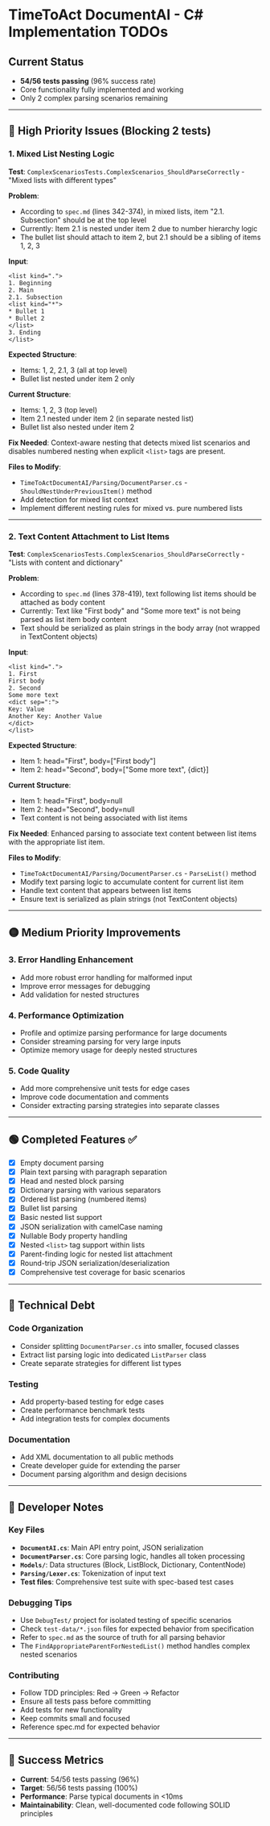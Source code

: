 # TimeToAct DocumentAI - C# Implementation TODOs

## Current Status
- **54/56 tests passing** (96% success rate)
- Core functionality fully implemented and working
- Only 2 complex parsing scenarios remaining

---

## 🔴 High Priority Issues (Blocking 2 tests)

### 1. Mixed List Nesting Logic
**Test**: `ComplexScenariosTests.ComplexScenarios_ShouldParseCorrectly` - "Mixed lists with different types"

**Problem**: 
- According to `spec.md` (lines 342-374), in mixed lists, item "2.1. Subsection" should be at the top level
- Currently: Item 2.1 is nested under item 2 due to number hierarchy logic
- The bullet list should attach to item 2, but 2.1 should be a sibling of items 1, 2, 3

**Input**:
```
<list kind=".">
1. Beginning
2. Main 
2.1. Subsection
<list kind="*">
* Bullet 1
* Bullet 2
</list>
3. Ending
</list>
```

**Expected Structure**:
- Items: 1, 2, 2.1, 3 (all at top level)
- Bullet list nested under item 2 only

**Current Structure**:
- Items: 1, 2, 3 (top level)
- Item 2.1 nested under item 2 (in separate nested list)
- Bullet list also nested under item 2

**Fix Needed**: Context-aware nesting that detects mixed list scenarios and disables numbered nesting when explicit `<list>` tags are present.

**Files to Modify**:
- `TimeToActDocumentAI/Parsing/DocumentParser.cs` - `ShouldNestUnderPreviousItem()` method
- Add detection for mixed list context
- Implement different nesting rules for mixed vs. pure numbered lists

---

### 2. Text Content Attachment to List Items
**Test**: `ComplexScenariosTests.ComplexScenarios_ShouldParseCorrectly` - "Lists with content and dictionary"

**Problem**:
- According to `spec.md` (lines 378-419), text following list items should be attached as body content
- Currently: Text like "First body" and "Some more text" is not being parsed as list item body content
- Text should be serialized as plain strings in the body array (not wrapped in TextContent objects)

**Input**:
```
<list kind=".">
1. First
First body
2. Second
Some more text
<dict sep=":">
Key: Value
Another Key: Another Value
</dict>
</list>
```

**Expected Structure**:
- Item 1: head="First", body=["First body"]
- Item 2: head="Second", body=["Some more text", {dict}]

**Current Structure**:
- Item 1: head="First", body=null
- Item 2: head="Second", body=null
- Text content is not being associated with list items

**Fix Needed**: Enhanced parsing to associate text content between list items with the appropriate list item.

**Files to Modify**:
- `TimeToActDocumentAI/Parsing/DocumentParser.cs` - `ParseList()` method
- Modify text parsing logic to accumulate content for current list item
- Handle text content that appears between list items
- Ensure text is serialized as plain strings (not TextContent objects)

---

## 🟡 Medium Priority Improvements

### 3. Error Handling Enhancement
- Add more robust error handling for malformed input
- Improve error messages for debugging
- Add validation for nested structures

### 4. Performance Optimization
- Profile and optimize parsing performance for large documents
- Consider streaming parsing for very large inputs
- Optimize memory usage for deeply nested structures

### 5. Code Quality
- Add more comprehensive unit tests for edge cases
- Improve code documentation and comments
- Consider extracting parsing strategies into separate classes

---

## 🟢 Completed Features ✅

- [x] Empty document parsing
- [x] Plain text parsing with paragraph separation
- [x] Head and nested block parsing
- [x] Dictionary parsing with various separators
- [x] Ordered list parsing (numbered items)
- [x] Bullet list parsing
- [x] Basic nested list support
- [x] JSON serialization with camelCase naming
- [x] Nullable Body property handling
- [x] Nested `<list>` tag support within lists
- [x] Parent-finding logic for nested list attachment
- [x] Round-trip JSON serialization/deserialization
- [x] Comprehensive test coverage for basic scenarios

---

## 🔧 Technical Debt

### Code Organization
- Consider splitting `DocumentParser.cs` into smaller, focused classes
- Extract list parsing logic into dedicated `ListParser` class
- Create separate strategies for different list types

### Testing
- Add property-based testing for edge cases
- Create performance benchmark tests
- Add integration tests for complex documents

### Documentation
- Add XML documentation to all public methods
- Create developer guide for extending the parser
- Document parsing algorithm and design decisions

---

## 📝 Developer Notes

### Key Files
- **`DocumentAI.cs`**: Main API entry point, JSON serialization
- **`DocumentParser.cs`**: Core parsing logic, handles all token processing
- **`Models/`**: Data structures (Block, ListBlock, Dictionary, ContentNode)
- **`Parsing/Lexer.cs`**: Tokenization of input text
- **Test files**: Comprehensive test suite with spec-based test cases

### Debugging Tips
- Use `DebugTest/` project for isolated testing of specific scenarios
- Check `test-data/*.json` files for expected behavior from specification
- Refer to `spec.md` as the source of truth for all parsing behavior
- The `FindAppropriateParentForNestedList()` method handles complex nested scenarios

### Contributing
- Follow TDD principles: Red → Green → Refactor
- Ensure all tests pass before committing
- Add tests for new functionality
- Keep commits small and focused
- Reference spec.md for expected behavior

---

## 🎯 Success Metrics

- **Current**: 54/56 tests passing (96%)
- **Target**: 56/56 tests passing (100%)
- **Performance**: Parse typical documents in <10ms
- **Maintainability**: Clean, well-documented code following SOLID principles